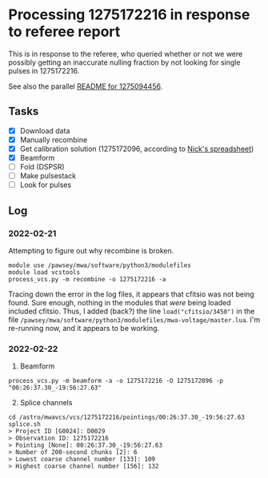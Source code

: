 # Processing 1275172216 in response to referee report

This is in response to the referee, who queried whether or not we were possibly getting an inaccurate nulling fraction by not looking for single pulses in 1275172216.

See also the parallel [README for 1275094456](../1275094456/README.md).

## Tasks

* [x] Download data
* [x] Manually recombine
* [x] Get calibration solution (1275172096, according to [Nick's spreadsheet](https://docs.google.com/spreadsheets/d/16bHhlqrGllyq_PD3Fb717MJfGCB1JFrUt2Ra2vPpWQE/edit#gid=0))
* [x] Beamform
* [ ] Fold (DSPSR)
* [ ] Make pulsestack
* [ ] Look for pulses

## Log

### 2022-02-21

Attempting to figure out why recombine is broken.

```
module use /pawsey/mwa/software/python3/modulefiles
module load vcstools
process_vcs.py -m recombine -o 1275172216 -a
```

Tracing down the error in the log files, it appears that cfitsio was not being found. Sure enough, nothing in the modules that *were* being loaded included cfitsio.
Thus, I added (back?) the line `load("cfitsio/3450")` in the file `/pawsey/mwa/software/python3/modulefiles/mwa-voltage/master.lua`.
I'm re-running now, and it appears to be working.

### 2022-02-22

1. Beamform
```
process_vcs.py -m beamform -a -o 1275172216 -O 1275172096 -p "00:26:37.30_-19:56:27.63"
```
2. Splice channels
```
cd /astro/mwavcs/vcs/1275172216/pointings/00:26:37.30_-19:56:27.63
splice.sh
> Project ID [G0024]: D0029
> Observation ID: 1275172216
> Pointing [None]: 00:26:37.30_-19:56:27.63
> Number of 200-second chunks [2]: 6
> Lowest coarse channel number [133]: 109
> Highest coarse channel number [156]: 132
```
